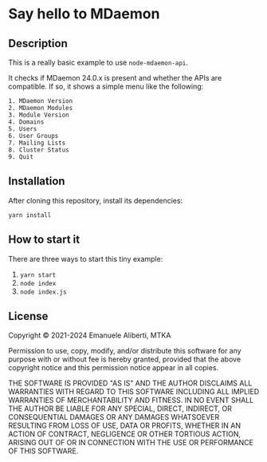 # Say hello to MDaemon

## Description

This is a really basic example to use `node-mdaemon-api`.

It checks if MDaemon 24.0.x is present and whether the APIs are
compatible. If so, it shows a simple menu like the following:

    1. MDaemon Version
    2. MDaemon Modules
    3. Module Version
    4. Domains
    5. Users
    6. User Groups
    7. Mailing Lists
    8. Cluster Status
    9. Quit

## Installation

After cloning this repository, install its dependencies:

    yarn install

## How to start it

There are three ways to start this tiny example:

1. `yarn start`
2. `node index`
3. `node index.js`

## License

Copyright &copy; 2021-2024 Emanuele Aliberti, MTKA

Permission to use, copy, modify, and/or distribute this software for any
purpose with or without fee is hereby granted, provided that the above
copyright notice and this permission notice appear in all copies.

THE SOFTWARE IS PROVIDED "AS IS" AND THE AUTHOR DISCLAIMS ALL WARRANTIES
WITH REGARD TO THIS SOFTWARE INCLUDING ALL IMPLIED WARRANTIES OF
MERCHANTABILITY AND FITNESS. IN NO EVENT SHALL THE AUTHOR BE LIABLE FOR
ANY SPECIAL, DIRECT, INDIRECT, OR CONSEQUENTIAL DAMAGES OR ANY DAMAGES
WHATSOEVER RESULTING FROM LOSS OF USE, DATA OR PROFITS, WHETHER IN AN
ACTION OF CONTRACT, NEGLIGENCE OR OTHER TORTIOUS ACTION, ARISING OUT OF
OR IN CONNECTION WITH THE USE OR PERFORMANCE OF THIS SOFTWARE.
